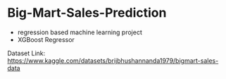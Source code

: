 # Big-Mart-Sales-Prediction

- regression based machine learning project
- XGBoost Regressor

Dataset Link: https://www.kaggle.com/datasets/brijbhushannanda1979/bigmart-sales-data
